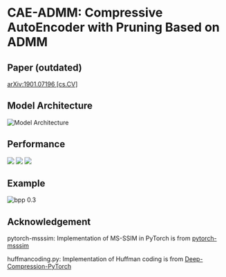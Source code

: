 # CAE-ADMM: Compressive AutoEncoder with Pruning Based on ADMM

## Paper (outdated)
[arXiv:1901.07196 [cs.CV]](https://arxiv.org/abs/1901.07196)

## Model Architecture
![Model Architecture](https://raw.github.com/JasonZHM/CAE-ADMM/master/fig/model_new.jpg)

## Performance
![](https://raw.github.com/JasonZHM/CAE-ADMM/master/fig/legend.jpg)
![](https://raw.github.com/JasonZHM/CAE-ADMM/master/fig/ssim.jpg) ![](https://raw.github.com/JasonZHM/CAE-ADMM/master/fig/msssim.jpg)

## Example
![bpp 0.3](https://raw.github.com/JasonZHM/CAE-ADMM/master/fig/compare_0.3.jpg)

## Acknowledgement
pytorch-msssim: Implementation of MS-SSIM in PyTorch is from [pytorch-msssim]( https://github.com/jorge-pessoa/pytorch-msssim)

huffmancoding.py: Implementation of Huffman coding is from [Deep-Compression-PyTorch](https://github.com/mightydeveloper/Deep-Compression-PyTorch)
